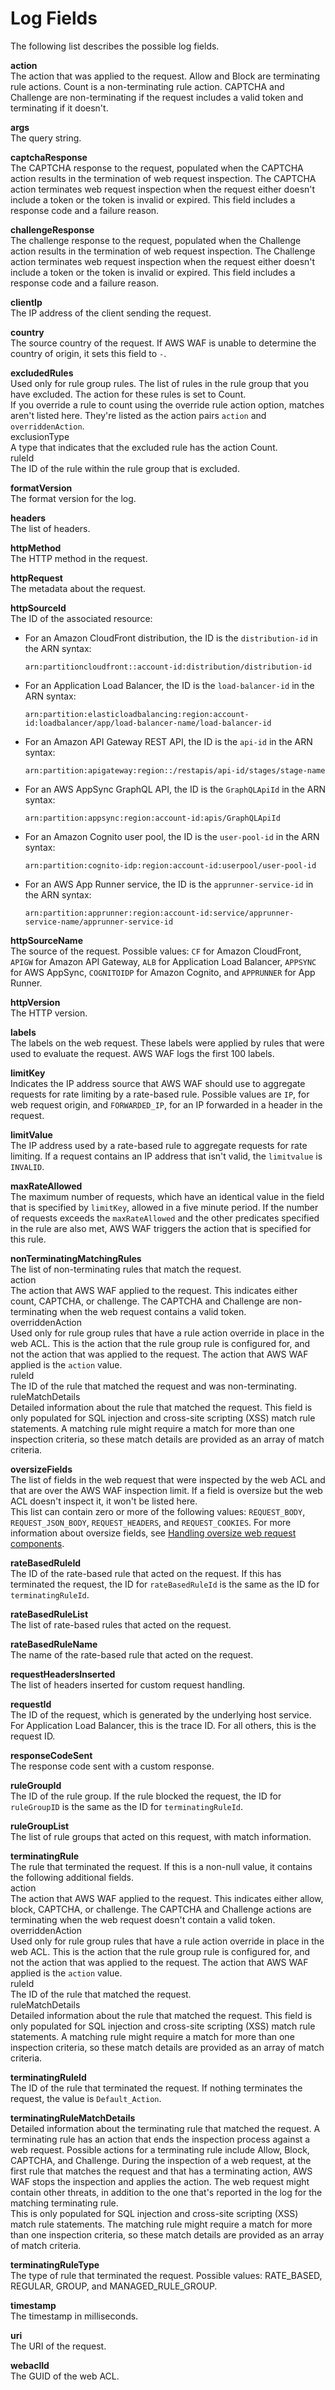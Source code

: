# Log Fields<a name="logging-fields"></a>

The following list describes the possible log fields\. 

**action**  
The action that was applied to the request\. Allow and Block are terminating rule actions\. Count is a non\-terminating rule action\. CAPTCHA and Challenge are non\-terminating if the request includes a valid token and terminating if it doesn't\. 

**args**  
The query string\.

**captchaResponse**  
The CAPTCHA response to the request, populated when the CAPTCHA action results in the termination of web request inspection\. The CAPTCHA action terminates web request inspection when the request either doesn't include a token or the token is invalid or expired\. This field includes a response code and a failure reason\.

**challengeResponse**  
The challenge response to the request, populated when the Challenge action results in the termination of web request inspection\. The Challenge action terminates web request inspection when the request either doesn't include a token or the token is invalid or expired\. This field includes a response code and a failure reason\. 

**clientIp**  
The IP address of the client sending the request\.

**country**  
The source country of the request\. If AWS WAF is unable to determine the country of origin, it sets this field to `-`\. 

**excludedRules**  
Used only for rule group rules\. The list of rules in the rule group that you have excluded\. The action for these rules is set to Count\.   
If you override a rule to count using the override rule action option, matches aren't listed here\. They're listed as the action pairs `action` and `overriddenAction`\.    
exclusionType  
A type that indicates that the excluded rule has the action Count\.  
ruleId  
The ID of the rule within the rule group that is excluded\.

**formatVersion**  
The format version for the log\.

**headers**  
The list of headers\.

**httpMethod**  
The HTTP method in the request\.

**httpRequest**  
The metadata about the request\.

**httpSourceId**  
The ID of the associated resource:   
+ For an Amazon CloudFront distribution, the ID is the `distribution-id` in the ARN syntax: 

  `arn:partitioncloudfront::account-id:distribution/distribution-id` 
+ For an Application Load Balancer, the ID is the `load-balancer-id` in the ARN syntax: 

  `arn:partition:elasticloadbalancing:region:account-id:loadbalancer/app/load-balancer-name/load-balancer-id`
+ For an Amazon API Gateway REST API, the ID is the `api-id` in the ARN syntax: 

  `arn:partition:apigateway:region::/restapis/api-id/stages/stage-name`
+ For an AWS AppSync GraphQL API, the ID is the `GraphQLApiId` in the ARN syntax: 

  `arn:partition:appsync:region:account-id:apis/GraphQLApiId`
+ For an Amazon Cognito user pool, the ID is the `user-pool-id` in the ARN syntax: 

  `arn:partition:cognito-idp:region:account-id:userpool/user-pool-id`
+ For an AWS App Runner service, the ID is the `apprunner-service-id` in the ARN syntax: 

  `arn:partition:apprunner:region:account-id:service/apprunner-service-name/apprunner-service-id`

**httpSourceName**  
The source of the request\. Possible values: `CF` for Amazon CloudFront, `APIGW` for Amazon API Gateway, `ALB` for Application Load Balancer, `APPSYNC` for AWS AppSync, `COGNITOIDP` for Amazon Cognito, and `APPRUNNER` for App Runner\.

**httpVersion**  
The HTTP version\.

**labels**  
The labels on the web request\. These labels were applied by rules that were used to evaluate the request\. AWS WAF logs the first 100 labels\. 

**limitKey**  
Indicates the IP address source that AWS WAF should use to aggregate requests for rate limiting by a rate\-based rule\. Possible values are `IP`, for web request origin, and `FORWARDED_IP`, for an IP forwarded in a header in the request\.

**limitValue**  
The IP address used by a rate\-based rule to aggregate requests for rate limiting\. If a request contains an IP address that isn't valid, the `limitvalue` is `INVALID`\.

**maxRateAllowed**  
The maximum number of requests, which have an identical value in the field that is specified by `limitKey`, allowed in a five minute period\. If the number of requests exceeds the `maxRateAllowed` and the other predicates specified in the rule are also met, AWS WAF triggers the action that is specified for this rule\.

**nonTerminatingMatchingRules**  
The list of non\-terminating rules that match the request\.     
action  
The action that AWS WAF applied to the request\. This indicates either count, CAPTCHA, or challenge\. The CAPTCHA and Challenge are non\-terminating when the web request contains a valid token\.  
overriddenAction  
Used only for rule group rules that have a rule action override in place in the web ACL\. This is the action that the rule group rule is configured for, and not the action that was applied to the request\. The action that AWS WAF applied is the `action` value\.   
ruleId  
The ID of the rule that matched the request and was non\-terminating\.   
ruleMatchDetails  
Detailed information about the rule that matched the request\. This field is only populated for SQL injection and cross\-site scripting \(XSS\) match rule statements\. A matching rule might require a match for more than one inspection criteria, so these match details are provided as an array of match criteria\. 

**oversizeFields**  
The list of fields in the web request that were inspected by the web ACL and that are over the AWS WAF inspection limit\. If a field is oversize but the web ACL doesn't inspect it, it won't be listed here\.   
This list can contain zero or more of the following values: `REQUEST_BODY`, `REQUEST_JSON_BODY`, `REQUEST_HEADERS`, and `REQUEST_COOKIES`\. For more information about oversize fields, see [Handling oversize web request components](waf-oversize-request-components.md)\.

**rateBasedRuleId**  
The ID of the rate\-based rule that acted on the request\. If this has terminated the request, the ID for `rateBasedRuleId` is the same as the ID for `terminatingRuleId`\.

**rateBasedRuleList**  
The list of rate\-based rules that acted on the request\.

**rateBasedRuleName**  
The name of the rate\-based rule that acted on the request\. 

**requestHeadersInserted**  
The list of headers inserted for custom request handling\.

**requestId**  
The ID of the request, which is generated by the underlying host service\. For Application Load Balancer, this is the trace ID\. For all others, this is the request ID\. 

**responseCodeSent**  
The response code sent with a custom response\.

**ruleGroupId**  
The ID of the rule group\. If the rule blocked the request, the ID for `ruleGroupID` is the same as the ID for `terminatingRuleId`\. 

**ruleGroupList**  
The list of rule groups that acted on this request, with match information\.

**terminatingRule**  
The rule that terminated the request\. If this is a non\-null value, it contains the following additional fields\.     
action  
The action that AWS WAF applied to the request\. This indicates either allow, block, CAPTCHA, or challenge\. The CAPTCHA and Challenge actions are terminating when the web request doesn't contain a valid token\.  
overriddenAction  
Used only for rule group rules that have a rule action override in place in the web ACL\. This is the action that the rule group rule is configured for, and not the action that was applied to the request\. The action that AWS WAF applied is the `action` value\.   
ruleId  
The ID of the rule that matched the request\.   
ruleMatchDetails  
Detailed information about the rule that matched the request\. This field is only populated for SQL injection and cross\-site scripting \(XSS\) match rule statements\. A matching rule might require a match for more than one inspection criteria, so these match details are provided as an array of match criteria\. 

**terminatingRuleId**  
The ID of the rule that terminated the request\. If nothing terminates the request, the value is `Default_Action`\.

**terminatingRuleMatchDetails**  
Detailed information about the terminating rule that matched the request\. A terminating rule has an action that ends the inspection process against a web request\. Possible actions for a terminating rule include Allow, Block, CAPTCHA, and Challenge\. During the inspection of a web request, at the first rule that matches the request and that has a terminating action, AWS WAF stops the inspection and applies the action\. The web request might contain other threats, in addition to the one that's reported in the log for the matching terminating rule\.  
This is only populated for SQL injection and cross\-site scripting \(XSS\) match rule statements\. The matching rule might require a match for more than one inspection criteria, so these match details are provided as an array of match criteria\. 

**terminatingRuleType**  
The type of rule that terminated the request\. Possible values: RATE\_BASED, REGULAR, GROUP, and MANAGED\_RULE\_GROUP\.

**timestamp**  
The timestamp in milliseconds\.

**uri**  
The URI of the request\. 

**webaclId**  
The GUID of the web ACL\.